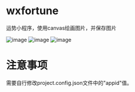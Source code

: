 # wxfortune
运势小程序，使用canvas绘画图片，并保存图片

![image](https://github.com/panyefan/wxfortune/blob/master/screens/1.png)
![image](https://github.com/panyefan/wxfortune/blob/master/screens/2.png)
![image](https://github.com/panyefan/wxfortune/blob/master/screens/3.png)

# 注意事项
需要自行修改project.config.json文件中的"appid"值。
